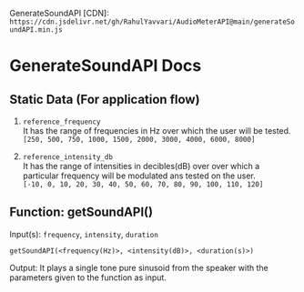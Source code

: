 GenerateSoundAPI [CDN]: `https://cdn.jsdelivr.net/gh/RahulYavvari/AudioMeterAPI@main/generateSoundAPI.min.js`

# GenerateSoundAPI Docs

## Static Data (For application flow)
1. ```reference_frequency```\
   It has the range of frequencies in Hz over which the user will be tested.\
   `[250, 500, 750, 1000, 1500, 2000, 3000, 4000, 6000, 8000]`

2. ```reference_intensity_db```\
   It has the range of intensities in decibles(dB) over over which a particular frequency will be modulated ans tested on the user.\
   `[-10, 0, 10, 20, 30, 40, 50, 60, 70, 80, 90, 100, 110, 120]`

## Function: getSoundAPI()
Input(s): `frequency`, `intensity`, `duration`

```getSoundAPI(<frequency(Hz)>, <intensity(dB)>, <duration(s)>)```

Output: It plays a single tone pure sinusoid from the speaker with the parameters given to the function as input.

